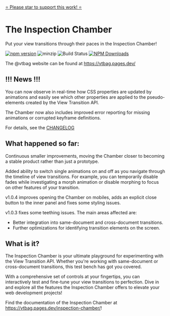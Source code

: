 [⭐️ Please star to support this work! ⭐️](https://github.com/vtbag/inspection-chamber)
# The Inspection Chamber

Put your view transitions through their paces in the Inspection Chamber!

[![npm version](https://img.shields.io/npm/v/@vtbag/inspection-chamber/latest)](https://www.npmjs.com/package/@vtbag/inspection-chamber)
![minzip](https://badgen.net/bundlephobia/minzip/@vtbag/inspection-chamber)
![Build Status](https://github.com/vtbag/inspection-chamber/actions/workflows/run-tests.yml/badge.svg)
[![NPM Downloads](https://img.shields.io/npm/dw/@vtbag/inspection-chamber)](https://www.npmjs.com/package/@vtbag/inspection-chamber)

The @vtbag website can be found at https://vtbag.pages.dev/

## !!! News !!!

You can now observe in real-time how CSS properties are updated by animations and easily see which other properties are applied to the pseudo-elements created by the View Transition API.

The Chamber now also includes improved error reporting for missing animations or corrupted keyframe definitions.

For details, see the [CHANGELOG](https://github.com/vtbag/inspection-chamber/blob/main/CHANGELOG.md)

## What happened so far:

Continuous smaller improvements, moving the Chamber closer to becoming a stable product rather than just a prototype.

Added ability to switch single animations on and off as you navigate through the timeline of view transitions. For example, you can temporarily disable fades while investigating a morph animation or disable morphing to focus on other features of your transition.


v1.0.4 improves opening the Chamber on mobiles, adds an explicit close button to the inner panel and fixes some styling issues.

v1.0.3 fixes some teething issues. The main areas affected are:
* Better integration into same-document and cross-document transitions.
* Further optimizations for identifying transition elements on the screen.

## What is it?

The Inspection Chamber is your ultimate playground for experimenting with the View Transition API. Whether you're working with same-document or cross-document transitions, this test bench has got you covered.

With a comprehensive set of controls at your fingertips, you can interactively test and fine-tune your view transitions to perfection. Dive in and explore all the features the Inspection Chamber offers to elevate your web development projects!

Find the documentation of the Inspection Chamber at https://vtbag.pages.dev/inspection-chamber/!

